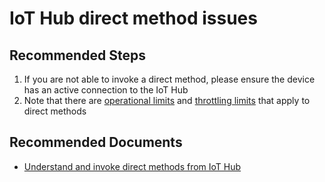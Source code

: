 <properties
	pageTitle="IoT Hub direct method issues"
	description="IoT Hub direct method issues"
	service="microsoft.devices"
	resource="iothubs"
	authors="jlian,meetshamir,jtanner-msft"
  	ms.author="jlian,saziz,jtanner"
	displayOrder="8"
	selfHelpType="resource"
	supportTopicIds=""
	resourceTags=""
	productPesIds=""
	cloudEnvironments="MoonCake"
	articleId="iothub-directmethod-mooncake"
/>

# IoT Hub direct method issues  

## **Recommended Steps**

1. If you are not able to invoke a direct method, please ensure the device has an active connection to the IoT Hub
2. Note that there are [operational limits](https://docs.azure.cn/iot-hub/iot-hub-devguide-quotas-throttling#other-limits) and [throttling limits](https://docs.azure.cn/iot-hub/iot-hub-devguide-quotas-throttling#operation-throttles) that apply to direct methods

## **Recommended Documents**

* [Understand and invoke direct methods from IoT Hub](https://docs.azure.cn/iot-hub/iot-hub-devguide-direct-methods#handle-a-direct-method-on-a-device)
